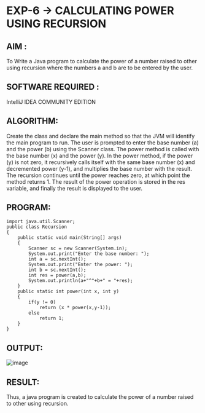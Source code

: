 # EXP-6 -> CALCULATING POWER USING RECURSION
## AIM :
To Write a Java program to calculate the power of a number raised to other using recursion where the numbers a and b are to be entered by the user.

## SOFTWARE REQUIRED :
IntelliJ IDEA COMMUNITY EDITION

## ALGORITHM:
Create the class and declare the main method so that the JVM will identify the main program to run.
The user is prompted to enter the base number (a) and the power (b) using the Scanner class.
The power method is called with the base number (x) and the power (y).
In the power method, if the power (y) is not zero, it recursively calls itself with the same base number (x) and decremented power (y-1), and multiplies the base number with the result.
The recursion continues until the power reaches zero, at which point the method returns 1.
The result of the power operation is stored in the res variable, and finally the result is displayed to the user.

## PROGRAM:
```
import java.util.Scanner;
public class Recursion
{
    public static void main(String[] args)
    {
        Scanner sc = new Scanner(System.in);
        System.out.print("Enter the base number: ");
        int a = sc.nextInt();
        System.out.print("Enter the power: ");
        int b = sc.nextInt();
        int res = power(a,b);
        System.out.println(a+"^"+b+" = "+res);
    }
    public static int power(int x, int y)
    {
        if(y != 0)
            return (x * power(x,y-1));
        else
            return 1;
    }
}
```
## OUTPUT:
![image](https://github.com/Lakshmipriya-P-AI/Ex-6-java/assets/93427923/57e4e1e5-16ac-4419-9687-ef41b172ee9b)


## RESULT:
Thus, a java program is created to calculate the power of a number raised to other using recursion.
